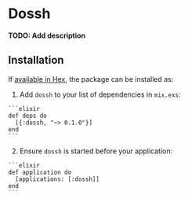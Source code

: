 # Dossh

**TODO: Add description**

## Installation

If [available in Hex](https://hex.pm/docs/publish), the package can be installed as:

  1. Add `dossh` to your list of dependencies in `mix.exs`:

    ```elixir
    def deps do
      [{:dossh, "~> 0.1.0"}]
    end
    ```

  2. Ensure `dossh` is started before your application:

    ```elixir
    def application do
      [applications: [:dossh]]
    end
    ```


